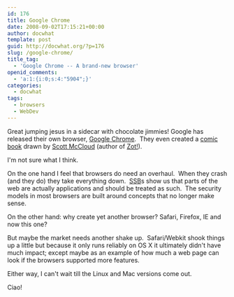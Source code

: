 ```yaml
---
id: 176
title: Google Chrome
date: 2008-09-02T17:15:21+00:00
author: docwhat
template: post
guid: http://docwhat.org/?p=176
slug: /google-chrome/
title_tag:
  - 'Google Chrome -- A brand-new browser'
openid_comments:
  - 'a:1:{i:0;s:4:"5904";}'
categories:
  - docwhat
tags:
  - browsers
  - WebDev
---
```

Great jumping jesus in a sidecar with chocolate jimmies! Google has released their own browser, <a href="http://www.google.com/chrome/">Google Chrome</a>.  They even created a <a href="http://www.google.com/googlebooks/chrome/">comic book</a> drawn by <a href="http://www.scottmccloud.com/">Scott McCloud</a> (author of <a name="evtst|a|0061537276" href="http://www.amazon.com/Zot-Complete-Black-Collection-1987-1991/dp/0061537276%3FSubscriptionId%3D02E5W5871AJF7PMMMS82%26tag%3Dws%26linkCode%3Dxm2%26camp%3D2025%26creative%3D165953%26creativeASIN%3D0061537276">Zot!</a>).

<!-- more -->I'm not sure what I think.

On the one hand I feel that browsers do need an overhaul.  When they crash (and they do) they take everything down.  <a href="http://en.wikipedia.org/wiki/Site_Specific_Browser">SSB</a>s show us that parts of the web are actually applications and should be treated as such.  The security models in most browsers are built around concepts that no longer make sense.

On the other hand: why create yet another browser? Safari, Firefox, IE and now this one?

But maybe the market needs another shake up.  Safari/Webkit shook things up a little but because it only runs reliably on OS X it ultimately didn't have much impact; except maybe as an example of how much a web page can look if the browsers supported more features.

Either way, I can't wait till the Linux and Mac versions come out.

Ciao!